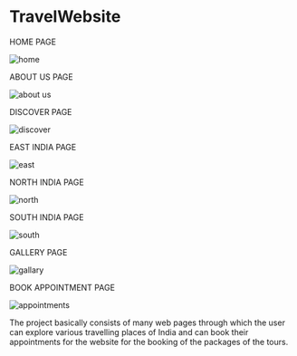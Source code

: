 # TravelWebsite

HOME PAGE

![home](https://github.com/user-attachments/assets/b4fa5cc3-b586-437e-bb19-a24078a7b7ac)


ABOUT US PAGE

![about us](https://github.com/user-attachments/assets/5e338b99-7814-4674-bdea-86a6384083c2)


DISCOVER PAGE

![discover](https://github.com/user-attachments/assets/b5adbf78-6ef8-4bd7-b8b8-5a14ec816563)


EAST INDIA PAGE

![east](https://github.com/user-attachments/assets/2b784194-c48d-4d4c-aa43-9beb3094972c)


NORTH INDIA PAGE

![north](https://github.com/user-attachments/assets/fb1d7b13-97b7-4e75-a506-2fda5f85df93)


SOUTH INDIA PAGE

![south](https://github.com/user-attachments/assets/8755cc00-6785-4d4e-a01e-41d32c10290d)


GALLERY PAGE

![gallary](https://github.com/user-attachments/assets/9851c657-93f3-4d5c-87af-4700bda07e88)


BOOK APPOINTMENT PAGE

![appointments](https://github.com/user-attachments/assets/af646a19-f8d3-4ba8-8c66-ecdbe6cbc0e2)


The project basically consists of many web pages through which the user can explore various travelling places of India and can book their appointments  for the website for the booking of the packages of the tours.
